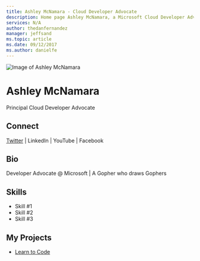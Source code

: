```yaml
---
title: Ashley McNamara - Cloud Developer Advocate
description: Home page Ashley McNamara, a Microsoft Cloud Developer Advocate
services: N/A
author: thedanfernandez
manager: jeffsand
ms.topic: article
ms.date: 09/12/2017
ms.author: danielfe
---
```


![Image of Ashley McNamara](https://pbs.twimg.com/profile_images/797576381349642240/OSO4f-rR_400x400.jpg)

# Ashley McNamara

Principal Cloud Developer Advocate

## Connect

[Twitter](https://twitter.com/ashleymcnamara) | LinkedIn | YouTube | Facebook

## Bio

Developer Advocate @ Microsoft | A Gopher who draws Gophers

## Skills

* Skill #1
* Skill #2
* Skill #3

## My Projects

* [Learn to Code](http://ashleymcnamara.github.io/learn_to_code/)
